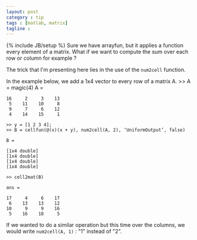 ```yaml
---
layout: post
category : tip 
tags : [matlab, matrix]
tagline :
---
```

{% include JB/setup %}
Sure we have arrayfun, but it applies a function every element of a matrix. What if we want to compute the sum over each row or column for example ?

The trick that I'm presenting here lies in the use of the `num2cell` function.

In the example below, we add a 1x4 vector to every row of a matrix A. 
    >> A = magic(4)
    A =
    
    16     2     3    13
     5    11    10     8
     9     7     6    12
     4    14    15     1
    
    >> y = [1 2 3 4];
    >> B = cellfun(@(x)(x + y), num2cell(A, 2), ‘UniformOutput’, false)
    
    B = 
    
    [1x4 double]
    [1x4 double]
    [1x4 double]
    [1x4 double]

    >> cell2mat(B)
    
    ans =
    
    17     4     6    17
     6    13    13    12
    10     9     9    16
     5    16    18     5

If we wanted to do a similar operation but this time over the columns, we would write `num2cell(A, 1)` : "1" instead of "2". 



